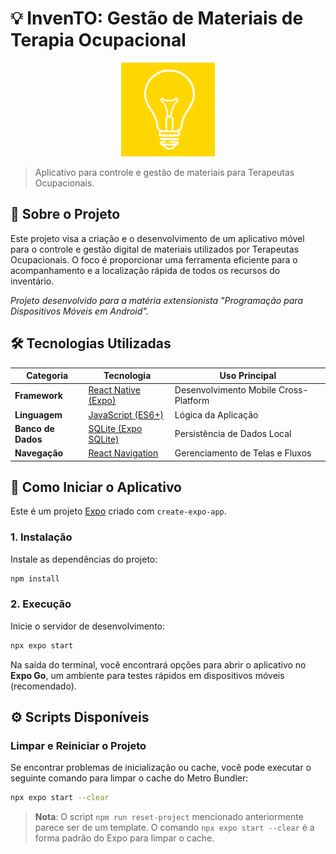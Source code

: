 # 💡 InvenTO: Gestão de Materiais de Terapia Ocupacional

<div align="center">
  <img src="assets/images/LogoInvento.png" alt="Logo InvenTO" width="150"/>
</div>

> Aplicativo para controle e gestão de materiais para Terapeutas Ocupacionais.

## 🎯 Sobre o Projeto

Este projeto visa a criação e o desenvolvimento de um aplicativo móvel para o controle e gestão digital de materiais utilizados por Terapeutas Ocupacionais. O foco é proporcionar uma ferramenta eficiente para o acompanhamento e a localização rápida de todos os recursos do inventário.

*Projeto desenvolvido para a matéria extensionista "Programação para Dispositivos Móveis em Android".*

## 🛠️ Tecnologias Utilizadas

| Categoria     |Tecnologia                                                              | Uso Principal                         |
|---------------|-------------------------------------------------------------------------|---------------------------------------|
| **Framework** | [React Native (Expo)](https://reactnative.dev/)                         | Desenvolvimento Mobile Cross-Platform |
| **Linguagem** | [JavaScript (ES6+)](https://developer.mozilla.org/pt-BR/docs/Web/JavaScript) | Lógica da Aplicação                   |
| **Banco de Dados** | [SQLite (Expo SQLite)](https://docs.expo.dev/versions/latest/sdk/sqlite/) | Persistência de Dados Local           |
| **Navegação** | [React Navigation](https://reactnavigation.org/)                        | Gerenciamento de Telas e Fluxos       |

## 🚀 Como Iniciar o Aplicativo

Este é um projeto [Expo](https://expo.dev/) criado com `create-expo-app`.

### 1. Instalação

Instale as dependências do projeto:
```bash
npm install
```

### 2. Execução

Inicie o servidor de desenvolvimento:
```bash
npx expo start
```

Na saída do terminal, você encontrará opções para abrir o aplicativo no **Expo Go**, um ambiente para testes rápidos em dispositivos móveis (recomendado).

## ⚙️ Scripts Disponíveis

### Limpar e Reiniciar o Projeto

Se encontrar problemas de inicialização ou cache, você pode executar o seguinte comando para limpar o cache do Metro Bundler:
```bash
npx expo start --clear
```

> **Nota**: O script `npm run reset-project` mencionado anteriormente parece ser de um template. O comando `npx expo start --clear` é a forma padrão do Expo para limpar o cache.

